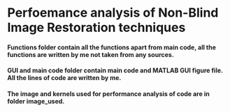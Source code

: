 # Perfoemance analysis of Non-Blind Image Restoration techniques
#### Functions folder contain all the functions apart from main code, all the functions are written by me not taken from any sources.
#### GUI and main code folder contain main code and MATLAB GUI figure file. All the lines of code are written by me.
#### The image and kernels used for performance analysis of code are in folder image_used. 

